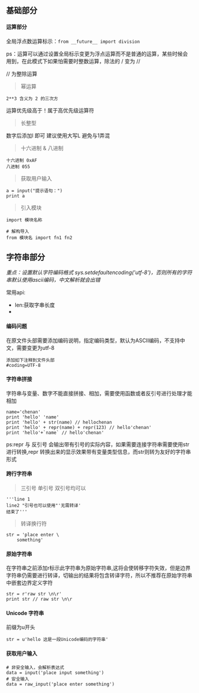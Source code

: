 ## 基础部分

#### 运算部分

全局浮点数运算标示：`from __future__ import division`

ps：运算可以通过设置全局标示变更为浮点运算而不是普通的运算，某些时候会用到，在此模式下如果怕需要时整数运算，除法的 / 变为 //

// 为整除运算

> 幂运算

    2**3 含义为 2 的三次方

运算优先级高于！属于高优先级运算符

> 长整型

数字后添加l 即可 建议使用大写L 避免与1弄混

> 十六进制 & 八进制

    十六进制 0xAF
    八进制 055
    

> 获取用户输入

    a = input("提示语句：")
    print a

> 引入模块

    import 模块名称

    # 解构导入
    from 模块名 import fn1 fn2

## 字符串部分

*重点：设置默认字符编码格式 sys.setdefaultencoding('utf-8')，否则所有的字符串默认使用ascii编码，中文解析就会出错*

常用api:

* len:获取字串长度
* 


#### 编码问题

在原文件头部需要添加编码说明，指定编码类型，默认为ASCII编码，不支持中文，需要变更为utf-8

    添加如下注释到文件头部
    #coding=UTF-8

#### 字符串拼接

字符串与变量、数字不能直接拼接、相加，需要使用函数或者反引号进行处理才能相加

    name='chenan'
    print 'hello' 'name'
    print 'hello' + str(name) // hellochenan
    print 'hello' + repr(name) + repr(123) // hello'chenan'
    print 'hello'+`name` // hello'chenan'

ps:repr 与 反引号 会输出带有引号的实际内容，如果需要连接字符串需要使用str进行转换,repr 转换出来的显示效果带有变量类型信息，而str则转为友好的字符串形式

#### 跨行字符串

> 三引号 单引号 双引号均可以

    '''line 1
    line2 "引号也可以使用"'无需转译'
    结束了'''

> 转译换行符

    str = 'place enter \
        something'

#### 原始字符串

在字符串之前添加r标示此字符串为原始字符串,这将会使转移字符失效，但是边界字符串仍需要进行转译，切输出的结果将包含转译字符，所以不推荐在原始字符串中嵌套边界定义字符

    str = r'raw str \n\r'
    print str // raw str \n\r

#### Unicode 字符串

前缀为u开头

    str = u'hello 这是一段Unicode编码的字符串'

#### 获取用户输入

    # 非安全输入，会解析表达式
    data = input('place input something')
    # 安全输入
    data = raw_input('place enter something')

